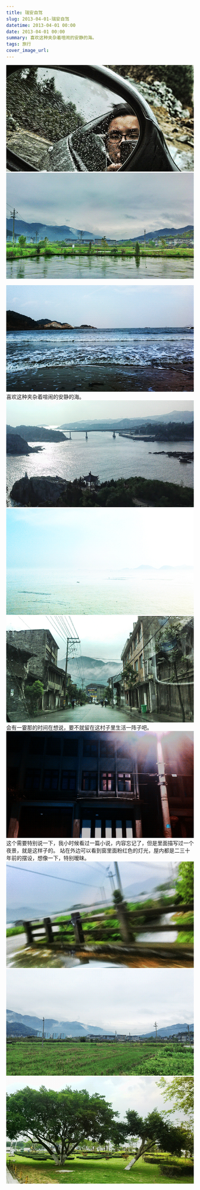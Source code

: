 ```yaml
---
title: 瑞安自驾
slug: 2013-04-01-瑞安自驾
datetime: 2013-04-01 00:00
date: 2013-04-01 00:00
summary: 喜欢这种夹杂着喧闹的安静的海。
tags: 旅行
cover_image_url: 
---
```

![69268-8kvng65d8oh.png](../assets/2019/09/824699086.png)
![34551-m4fezilu8yr.png](../assets/2019/09/16722430.png)
<!--more-->
![35461-z5jfenc9o6m.png](../assets/2019/09/1622989825.png)
喜欢这种夹杂着喧闹的安静的海。
![74421-3u9vvppxqaj.png](../assets/2019/09/3568515547.png)
![73552-018iufjj0ecmj.png](../assets/2019/09/1529849678.png)
![71672-gvpajax7ng.png](../assets/2019/09/3678156837.png)
会有一霎那的时间在想说，要不就留在这村子里生活一阵子吧。
![54517-nl8pfc8n.png](../assets/2019/09/240548824.png)
这个需要特别说一下，我小时候看过一篇小说，内容忘记了，但是里面描写过一个夜景，就是这样子的。
站在外边可以看到窗里面粉红色的灯光，屋内都是二三十年前的摆设，想像一下，特别暧昧。
![86943-1lwxasety34.png](../assets/2019/09/11928493.png)
![68306-n0chktr4f4.png](../assets/2019/09/250624961.png)
![31728-b6rgcrg6wna.png](../assets/2019/09/3195712171.png)